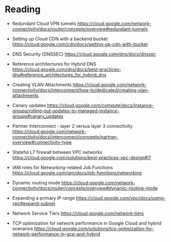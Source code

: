 # Reading
- Redundant Cloud VPN tunnels https://cloud.google.com/network-connectivity/docs/router/concepts/overview#redundant-tunnels

- Setting up Cloud CDN with a backend bucket https://cloud.google.com/cdn/docs/setting-up-cdn-with-bucket

- DNS Security (DNSSEC) https://cloud.google.com/dns/docs/dnssec

- Reference architectures for Hybrid DNS https://cloud.google.com/dns/docs/best-practices-dns#reference_architectures_for_hybrid_dns

- Creating VLAN Attachments https://cloud.google.com/network-connectivity/docs/interconnect/how-to/dedicated/creating-vlan-attachments

- Canary updates https://cloud.google.com/compute/docs/instance-groups/rolling-out-updates-to-managed-instance-groups#canary_updates

- Partner Interconnect - layer 2 versus layer 3 connectivity https://cloud.google.com/network-connectivity/docs/interconnect/concepts/partner-overview#connectivity-type

- Stateful L7 firewall between VPC networks https://cloud.google.com/solutions/best-practices-vpc-design#l7

- IAM roles for Networking-related Job Functions https://cloud.google.com/iam/docs/job-functions/networking

- Dynamic routing mode https://cloud.google.com/network-connectivity/docs/router/concepts/overview#dynamic-routing-mode

- Expanding a primary IP range https://cloud.google.com/vpc/docs/using-vpc#expand-subnet

- Network Service Tiers https://cloud.google.com/network-tiers

- TCP optimization for network performance in Google Cloud and hybrid scenarios https://cloud.google.com/solutions/tcp-optimization-for-network-performance-in-gcp-and-hybrid
